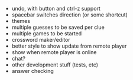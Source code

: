 - undo, with button and ctrl-z support
- spacebar switches direction (or some shortcut)
- themes
- multiple guesses to be saved per clue
- multiple games to be started
- crossword maker/editor
- better style to show update from remote player
- show when remote player is online
- chat?
- other development stuff (tests, etc)
- answer checking
